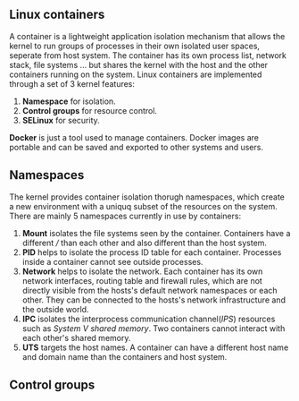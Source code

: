 ## Linux containers
A container is a lightweight application isolation mechanism that allows the kernel to run groups of processes in their own isolated user spaces, seperate from host system. The container has its own process list, network stack, file systems ... but shares the kernel with the host and the other containers running on the system. Linux containers are implemented through a set of 3 kernel features: <br />

1. **Namespace** for isolation.<br />
2. **Control groups** for resource control.<br />
3. **SELinux** for security.

**Docker** is just a tool used to manage containers. Docker images are portable and can be saved and exported to other systems and users.

## Namespaces
The kernel provides container isolation thorugh namespaces, which create a new environment with a uniquq subset of the resources on the system. There are mainly 5 namespaces currently in use by containers:<br />

1. **Mount** isolates the file systems seen by the container. Containers have a different */* than each other and also different than the host system.
2. **PID** helps to isolate the process ID table for each container. Processes inside a container cannot see outside processes. 
3. **Network** helps to isolate the network. Each container has its own network interfaces, routing table and firewall rules, which are not directly visible from the hosts's default network namespaces or each other. They can be connected to the hosts's network infrastructure and the outside world.
4. **IPC** isolates the interprocess communication channel(*IPS*) resources such as *System V shared memory*. Two containers cannot interact with each other's shared memory.
5. **UTS** targets the host names. A container can have a different host name and domain name than the containers and host system.

## Control groups
